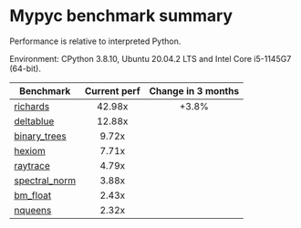 # Mypyc benchmark summary

Performance is relative to interpreted Python.

Environment: CPython 3.8.10, Ubuntu 20.04.2 LTS and Intel Core i5-1145G7 (64-bit).

| Benchmark | Current perf | Change in 3 months |
| --- | :---: | :---: |
| [richards](benchmarks/richards.md) | 42.98x | +3.8% |
| [deltablue](benchmarks/deltablue.md) | 12.88x |  |
| [binary_trees](benchmarks/binary_trees.md) | 9.72x |  |
| [hexiom](benchmarks/hexiom.md) | 7.71x |  |
| [raytrace](benchmarks/raytrace.md) | 4.79x |  |
| [spectral_norm](benchmarks/spectral_norm.md) | 3.88x |  |
| [bm_float](benchmarks/bm_float.md) | 2.43x |  |
| [nqueens](benchmarks/nqueens.md) | 2.32x |  |
